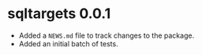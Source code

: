 # sqltargets 0.0.1

* Added a `NEWS.md` file to track changes to the package.
* Added an initial batch of tests.
